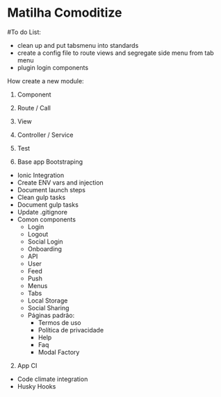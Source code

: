 # Matilha Comoditize

#To do List:
- clean up and put tabsmenu into standards
- create a config file to route views and segregate side menu from tab menu
- plugin login components

                

How create a new module:
1. Component
2. Route / Call
3. View
4. Controller / Service
5. Test





1. Base app Bootstraping

- Ionic Integration
- Create ENV vars and injection
- Document launch steps
- Clean gulp tasks
- Document gulp tasks
- Update .gitignore
- Comon components
  - Login
  - Logout
  - Social Login
  - Onboarding
  - API
  - User 
  - Feed
  - Push
  - Menus
  - Tabs
  - Local Storage
  - Social Sharing
  - Páginas padrão:
    - Termos de uso
    - Política de privacidade
    - Help
    - Faq
    - Modal Factory


2. App CI

- Code climate integration
- Husky Hooks